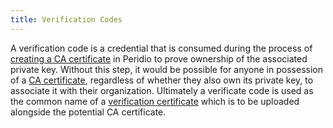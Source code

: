 ```yaml
---
title: Verification Codes
---
```


A verification code is a credential that is consumed during the process of [creating a CA certificate](/guides/creating-ca-certificates) in Peridio to prove ownership of the associated private key. Without this step, it would be possible for anyone in possession of a [CA certificate](/reference/ca-certificates), regardless of whether they also own its private key, to associate it with their organization. Ultimately a verificate code is used as the common name of a [verification certificate](/reference/verification-certificates) which is to be uploaded alongside the potential CA certificate.

